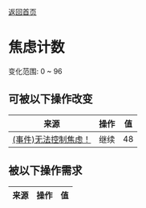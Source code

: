 [返回首页](index.md)  
# 焦虑计数  
变化范围: 0 ~ 96  
## 可被以下操作改变  
来源  |  操作  |  值  
----  |  ----  |  ----  
[(事件)无法控制焦虑！](Event_AnxietyAttack.md)  |  继续  |  48  
## 被以下操作需求  
来源  |  操作  |  值  
----  |  ----  |  ----  
